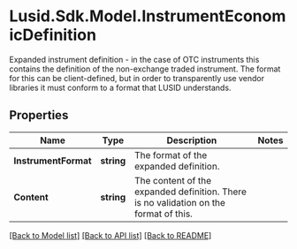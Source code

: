 # Lusid.Sdk.Model.InstrumentEconomicDefinition
Expanded instrument definition - in the case of OTC instruments  this contains the definition of the non-exchange traded instrument.  The format for this can be client-defined, but in order to transparently use  vendor libraries it must conform to a format that LUSID understands.
## Properties

Name | Type | Description | Notes
------------ | ------------- | ------------- | -------------
**InstrumentFormat** | **string** | The format of the expanded definition. | 
**Content** | **string** | The content of the expanded definition. There is no validation on the format of this. | 

[[Back to Model list]](../README.md#documentation-for-models) [[Back to API list]](../README.md#documentation-for-api-endpoints) [[Back to README]](../README.md)

